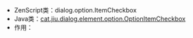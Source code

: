 * ZenScript类：dialog.option.ItemCheckbox
* Java类：[cat.jiu.dialog.element.option.OptionItemCheckbox]()
* 作用：